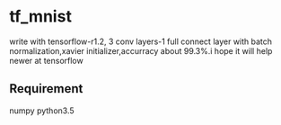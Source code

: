 # tf_mnist
write with tensorflow-r1.2, 3 conv layers-1 full connect layer with batch normalization,xavier initializer,accurracy about 99.3%.i hope it will help newer at tensorflow
## Requirement
numpy
python3.5




